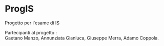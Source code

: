 # ProgIS
Progetto per l'esame di IS

Partecipanti al progetto :  
                            Gaetano Manzo,
                            Annunziata Gianluca,
                            Giuseppe Merra,
                            Adamo Coppola.
